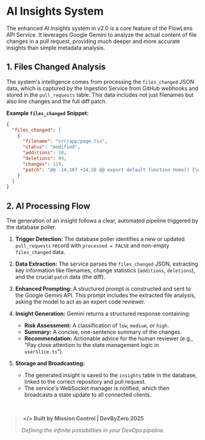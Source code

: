 # AI Insights System

The enhanced AI Insights system in v2.0 is a core feature of the FlowLens API Service. It leverages Google Gemini to analyze the actual content of file changes in a pull request, providing much deeper and more accurate insights than simple metadata analysis.

## 1. Files Changed Analysis

The system's intelligence comes from processing the `files_changed` JSON data, which is captured by the Ingestion Service from GitHub webhooks and stored in the `pull_requests` table. This data includes not just filenames but also line changes and the full diff patch.

**Example `files_changed` Snippet:**
```json
{
  "files_changed": [
    {
      "filename": "src/app/page.tsx",
      "status": "modified",
      "additions": 20,
      "deletions": 99,
      "changes": 119,
      "patch": "@@ -14,107 +14,28 @@ export default function Home() {\n   };\n \n   return (\n-    <div className=\"min-h-screen bg-gradient..."
    }
  ]
}
```

## 2. AI Processing Flow

The generation of an insight follows a clear, automated pipeline triggered by the database poller.

1.  **Trigger Detection:** The database poller identifies a new or updated `pull_requests` record with `processed = FALSE` and non-empty `files_changed` data.

2.  **Data Extraction:** The service parses the `files_changed` JSON, extracting key information like filenames, change statistics (`additions`, `deletions`), and the crucial `patch` data (the diff).

3.  **Enhanced Prompting:** A structured prompt is constructed and sent to the Google Gemini API. This prompt includes the extracted file analysis, asking the model to act as an expert code reviewer.

4.  **Insight Generation:** Gemini returns a structured response containing:
    - **Risk Assessment:** A classification of `low`, `medium`, or `high`.
    - **Summary:** A concise, one-sentence summary of the changes.
    - **Recommendation:** Actionable advice for the human reviewer (e.g., "Pay close attention to the state management logic in `userSlice.ts`").

5.  **Storage and Broadcasting:**
    - The generated insight is saved to the `insights` table in the database, linked to the correct repository and pull request.
    - The service's WebSocket manager is notified, which then broadcasts a state update to all connected clients.


</br>

> ‎ 
> **</> Built by Mission Control | DevByZero 2025**
>
> *Defining the infinite possibilities in your DevOps pipeline.*
> ‎ 
